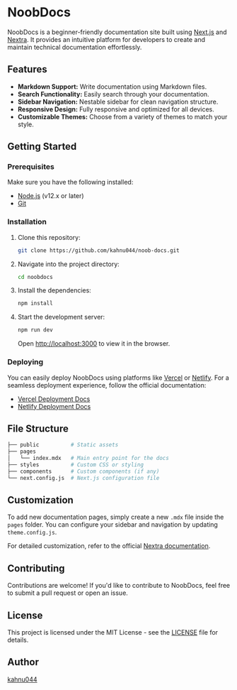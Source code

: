 
# NoobDocs

NoobDocs is a beginner-friendly documentation site built using [Next.js](https://nextjs.org/) and [Nextra](https://nextra.vercel.app/). It provides an intuitive platform for developers to create and maintain technical documentation effortlessly.

## Features

- **Markdown Support:** Write documentation using Markdown files.
- **Search Functionality:** Easily search through your documentation.
- **Sidebar Navigation:** Nestable sidebar for clean navigation structure.
- **Responsive Design:** Fully responsive and optimized for all devices.
- **Customizable Themes:** Choose from a variety of themes to match your style.

## Getting Started

### Prerequisites

Make sure you have the following installed:

- [Node.js](https://nodejs.org/) (v12.x or later)
- [Git](https://git-scm.com/)

### Installation

1. Clone this repository:

    ```bash
    git clone https://github.com/kahnu044/noob-docs.git
    ```

2. Navigate into the project directory:

    ```bash
    cd noobdocs
    ```

3. Install the dependencies:

    ```bash
    npm install
    ```

4. Start the development server:

    ```bash
    npm run dev
    ```

    Open [http://localhost:3000](http://localhost:3000) to view it in the browser.

### Deploying

You can easily deploy NoobDocs using platforms like [Vercel](https://vercel.com/) or [Netlify](https://www.netlify.com/). For a seamless deployment experience, follow the official documentation:

- [Vercel Deployment Docs](https://vercel.com/docs)
- [Netlify Deployment Docs](https://docs.netlify.com/)

## File Structure

```bash
├── public          # Static assets
├── pages
│   └── index.mdx   # Main entry point for the docs
├── styles          # Custom CSS or styling
├── components      # Custom components (if any)
└── next.config.js  # Next.js configuration file
```

## Customization

To add new documentation pages, simply create a new `.mdx` file inside the `pages` folder. You can configure your sidebar and navigation by updating `theme.config.js`.

For detailed customization, refer to the official [Nextra documentation](https://nextra.vercel.app/docs).

## Contributing

Contributions are welcome! If you'd like to contribute to NoobDocs, feel free to submit a pull request or open an issue.

## License

This project is licensed under the MIT License - see the [LICENSE](https://opensource.org/license/mit) file for details.

## Author
[kahnu044](https://github.com/kahnu044/)